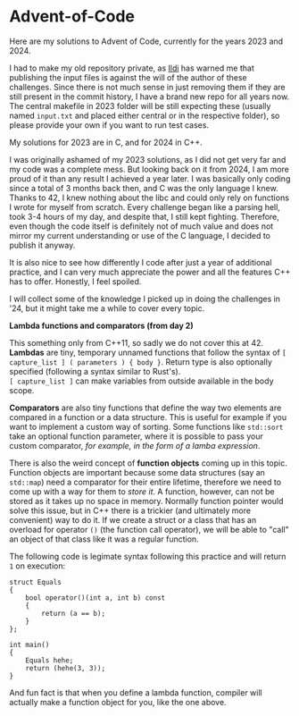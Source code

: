 # Advent-of-Code

Here are my solutions to Advent of Code, currently for the years 2023 and 2024.

I had to make my old repository private, as [Ildi](https://github.com/cseriildi) has warned me that publishing the input files is against the will of the author of these challenges. Since there is not much sense in just removing them if they are still present in the commit history, I have a brand new repo for all years now. The central makefile in 2023 folder will be still expecting these (usually named `input.txt` and placed either central or in the respective folder), so please provide your own if you want to run test cases.

My solutions for 2023 are in C, and for 2024 in C++.

I was originally ashamed of my 2023 solutions, as I did not get very far and my code was a complete mess. But looking back on it from 2024, I am more proud of it than any result I achieved a year later. I was basically only coding since a total of 3 months back then, and C was the only language I knew. Thanks to 42, I knew nothing about the libc and could only rely on functions I wrote for myself from scratch. Every challenge began like a parsing hell, took 3-4 hours of my day, and despite that, I still kept fighting. Therefore, even though the code itself is definitely not of much value and does not mirror my current understanding or use of the C language, I decided to publish it anyway.

It is also nice to see how differently I code after just a year of additional practice, and I can very much appreciate the power and all the features C++ has to offer. Honestly, I feel spoiled.

I will collect some of the knowledge I picked up in doing the challenges in '24, but it might take me a while to cover every topic.

**Lambda functions and comparators (from day 2)**

This something only from C++11, so sadly we do not cover this at 42. **Lambdas** are tiny, temporary unnamed functions that follow the syntax of `[ capture_list ] ( parameters ) { body }`. Return type is also optionally specified (following a syntax similar to Rust's). <br> `[ capture_list ]` can make variables from outside available in the body scope.

**Comparators** are also tiny functions that define the way two elements are compared in a function or a data structure. This is useful for example if you want to implement a custom way of sorting. Some functions like `std::sort` take an optional function parameter, where it is possible to pass your custom comparator, *for example, in the form of a lamba expression*.

There is also the weird concept of **function objects** coming up in this topic. Function objects are important because some data structures (say an `std::map`) need a comparator for their entire lifetime, therefore we need to come up with a way for them to *store it*. A function, however, can not be stored as it takes up no space in memory. Normally function pointer would solve this issue, but in C++ there is a trickier (and ultimately more convenient) way to do it. If we create a struct or a class that has an overload for operator `()` (the function call operator), we will be able to "call" an object of that class like it was a regular function.

The following code is legimate syntax following this practice and will return `1` on execution:
```
struct Equals
{
    bool operator()(int a, int b) const
    {
        return (a == b);
    }
};

int main()
{
    Equals hehe;
    return (hehe(3, 3));
}
```

And fun fact is that when you define a lambda function, compiler will actually make a function object for you, like the one above.
